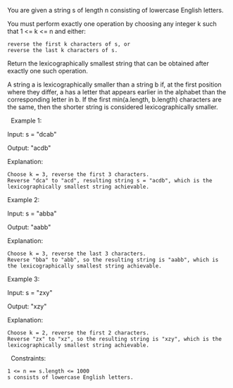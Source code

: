 You are given a string s of length n consisting of lowercase English letters.

You must perform exactly one operation by choosing any integer k such that 1 <= k <= n and either:


	reverse the first k characters of s, or
	reverse the last k characters of s.


Return the lexicographically smallest string that can be obtained after exactly one such operation.

A string a is lexicographically smaller than a string b if, at the first position where they differ, a has a letter that appears earlier in the alphabet than the corresponding letter in b. If the first min(a.length, b.length) characters are the same, then the shorter string is considered lexicographically smaller.

 
Example 1:


Input: s = "dcab"

Output: "acdb"

Explanation:


	Choose k = 3, reverse the first 3 characters.
	Reverse "dca" to "acd", resulting string s = "acdb", which is the lexicographically smallest string achievable.



Example 2:


Input: s = "abba"

Output: "aabb"

Explanation:


	Choose k = 3, reverse the last 3 characters.
	Reverse "bba" to "abb", so the resulting string is "aabb", which is the lexicographically smallest string achievable.



Example 3:


Input: s = "zxy"

Output: "xzy"

Explanation:


	Choose k = 2, reverse the first 2 characters.
	Reverse "zx" to "xz", so the resulting string is "xzy", which is the lexicographically smallest string achievable.



 
Constraints:


	1 <= n == s.length <= 1000
	s consists of lowercase English letters.

